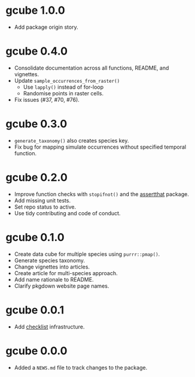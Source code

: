 # gcube 1.0.0

* Add package origin story.

# gcube 0.4.0

*	Consolidate documentation across all functions, README, and vignettes.
* Update `sample_occurrences_from_raster()`
  - Use `lapply()` instead of for-loop
  - Randomise points in raster cells.
* Fix issues (#37, #70, #76).

# gcube 0.3.0

*	`generate_taxonomy()` also creates species key.
*	Fix bug for mapping simulate occurrences without specified temporal function.

# gcube 0.2.0

*	Improve function checks with `stopifnot()` and the [assertthat](https://CRAN.R-project.org/package=assertthat) package.
*	Add missing unit tests.
*	Set repo status to active.
* Use tidy contributing and code of conduct.

# gcube 0.1.0

* Create data cube for multiple species using `purrr::pmap()`.
* Generate species taxonomy.
* Change vignettes into articles.
* Create article for multi-species approach.
* Add name rationale to README.
* Clarify pkgdown website page names.

# gcube 0.0.1

* Add [checklist](https://inbo.github.io/checklist/) infrastructure.

# gcube 0.0.0

* Added a `NEWS.md` file to track changes to the package.

